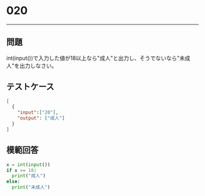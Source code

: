 
# 020

---

## 問題

int(input())で入力した値が18以上なら"成人"と出力し、そうでないなら"未成人"を出力しなさい。

## テストケース

```json
[
  {
    "input":["20"],
    "output": ["成人"]
  }
]
```

## 模範回答

```python
x = int(input())
if x >= 18:
  print("成人")
else:
  print("未成人")
```
